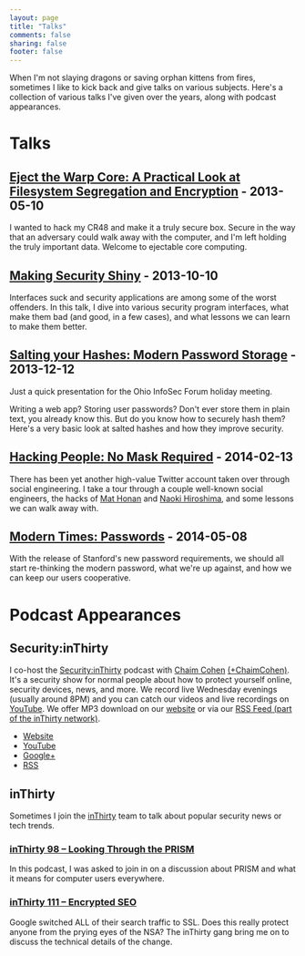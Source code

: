 ```yaml
---
layout: page
title: "Talks"
comments: false
sharing: false
footer: false
---
```


When I'm not slaying dragons or saving orphan kittens from fires, sometimes I like to kick back and give talks on various subjects. Here's a collection of various talks I've given over the years, along with podcast appearances.

# Talks

## [Eject the Warp Core: A Practical Look at Filesystem Segregation and Encryption](/blog/2012/05/10/eject-the-warp-core-a-practical-look-at-filesystem-segregation-and-encryption/) - 2013-05-10

I wanted to hack my CR48 and make it a truly secure box. Secure in the way that an adversary could walk away with the computer, and I'm left holding the truly important data. Welcome to ejectable core computing.

## [Making Security Shiny](/talks/making-security-shiny/) - 2013-10-10

Interfaces suck and security applications are among some of the worst offenders. In this talk, I dive into various security program interfaces, what make them bad (and good, in a few cases), and what lessons we can learn to make them better.

## [Salting your Hashes: Modern Password Storage](/talks/salting-your-hashes/) - 2013-12-12

Just a quick presentation for the Ohio InfoSec Forum holiday meeting.

Writing a web app? Storing user passwords? Don't ever store them in plain text, you already know this. But do you know how to securely hash them? Here's a very basic look at salted hashes and how they improve security.

## [Hacking People: No Mask Required](/talks/hacking-people/) - 2014-02-13

There has been yet another high-value Twitter account taken over through social engineering. I take a tour through a couple well-known social engineers, the hacks of [Mat Honan](http://www.wired.com/gadgetlab/2012/08/apple-amazon-mat-honan-hacking/all/) and [Naoki Hiroshima](https://medium.com/cyber-security/24eb09e026dd), and some lessons we can walk away with.

## [Modern Times: Passwords](/talks/modern-times/) - 2014-05-08

With the release of Stanford's new password requirements, we should all start re-thinking the modern password, what we're up against, and how we can keep our users cooperative.

# Podcast Appearances

## Security:inThirty

I co-host the [Security:inThirty](http://inthirty.net/category/insecurity/) podcast with [Chaim Cohen](http://chaimtime.com/) [(+ChaimCohen)](https://plus.google.com/+ChaimCohen). It's a security show for normal people about how to protect yourself online, security devices, news, and more. We record live Wednesday evenings (usually around 8PM) and you can catch our videos and live recordings on [YouTube](https://www.youtube.com/user/securityinthirty). We offer MP3 download on our [website](http://inthirty.net/category/insecurity/) or via our [RSS Feed (part of the inThirty network)](http://feeds.feedburner.com/inThirty).

  * [Website](http://inthirty.net/category/insecurity/)
  * [YouTube](https://www.youtube.com/user/securityinthirty)
  * [Google+](https://plus.google.com/101747680447336088593/posts)
  * [RSS](http://feeds.feedburner.com/inThirty)

## inThirty

Sometimes I join the [inThirty](http://inthirty.net/) team to talk about popular security news or tech trends.

### [inThirty 98 – Looking Through the PRISM](http://inthirty.net/2013/06/inthirty-98-looking-through-the-prism/)

In this podcast, I was asked to join in on a discussion about PRISM and what it means for computer users everywhere.

### [inThirty 111 – Encrypted SEO](http://inthirty.net/2013/09/encrypted-seo-inthirty-111/)

Google switched ALL of their search traffic to SSL. Does this really protect anyone from the prying eyes of the NSA? The inThirty gang bring me on to discuss the technical details of the change.
